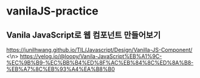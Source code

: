 # vanilaJS-practice
## Vanila JavaScript로 웹 컴포넌트 만들어보기

https://junilhwang.github.io/TIL/Javascript/Design/Vanilla-JS-Component/ <\n>
https://velog.io/@loopy/Vanila-JavaScript%EB%A1%9C-%EC%9B%B9-%EC%BB%B4%ED%8F%AC%EB%84%8C%ED%8A%B8-%EB%A7%8C%EB%93%A4%EA%B8%B0
